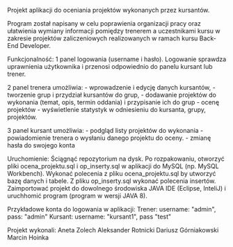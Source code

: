 Projekt aplikacji do oceniania projektów wykonanych przez kursantów. 

Program został napisany w celu poprawienia organizacji pracy oraz ułatwienia wymiany informacji pomiędzy trenerem a uczestnikami kursu w zakresie projektów zaliczeniowych realizowanych w ramach kursu Back-End Developer. 


Funkcjonalność: 
1 panel logowania (username i hasło). 
	Logowanie sprawdza uprawnienia użytkownika i przenosi odpowiednio do panelu kursant lub trener.

2 panel trenera umożliwia:
	- wprowadzenie i edycję danych kursantów,
	- tworzenie grup i przydział kursantów do grup, 
	- dodawanie projektów do wykonania (temat, opis, termin oddania) i przypisanie ich do grup
	- ocenę projektów 
	- wyświetlenie statystyk w odniesieniu do kursanta, grupy, projektów.

3 panel kursant umożliwia: 
	- podgląd listy projektów do wykonania
	- powiadomienie trenera o wysłaniu danego projektu do oceny. 
	- zmianę hasła do swojego konta


Uruchomienie: 
Ściągnąć repozytorium na dysk. 
Po rozpakowaniu, otworzyć pliki ocena_projektu.sql i op_inserty.sql w aplikacji do MySQL (np. MySQL Workbench). 
Wykonać polecenia z pliku ocena_projektu.sql by utworzyć bazę danych i tabele. Z pliku op_inserty.sql wykonać polecenia insertów.
Zaimportować projekt do dowolnego środowiska JAVA IDE (Eclipse, InteliJ) i uruchhomić program (program w wersji JAVA 8). 

Przykładowe konta do logowania w aplikacji: 
Trener: username: "admin", pass: "admin"
Kursant: username: "kursant1", pass "test"  



Projekt wykonali: 
Aneta Zolech
Aleksander Rotnicki
Dariusz Górniakowski
Marcin Hoinka




